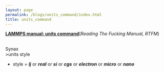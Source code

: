 ```yaml
---
layout: page
permalink: /blogs/units_command/index.html
title: units_command
---
```


**[LAMMPS manual: units command](https://docs.lammps.org/units.html)**(*Reading The Fucking Manual, RTFM*)

<br>Synax
<br>>units style
- style = ***lj*** or ***real*** or ***si*** or ***cgs*** or ***electron*** or ***micro*** or ***nano***
